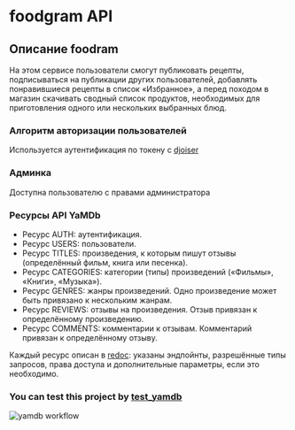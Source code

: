 # foodgram API

## Описание foodram
На этом сервисе пользователи смогут публиковать рецепты, подписываться 
на публикации других пользователей, добавлять понравившиеся рецепты 
в список «Избранное», а перед походом в магазин скачивать сводный 
список продуктов, необходимых для приготовления одного 
или нескольких выбранных блюд.

### Алгоритм авторизации пользователей
Используется аутентификация по токену с [djoiser](https://djoser.readthedocs.io/en/latest/index.html)


### Админка
Доступна пользователю с правами администратора

### Ресурсы API YaMDb
- Ресурс AUTH: аутентификация.
- Ресурс USERS: пользователи.
- Ресурс TITLES: произведения, к которым пишут отзывы (определённый фильм, книга или песенка).
- Ресурс CATEGORIES: категории (типы) произведений («Фильмы», «Книги», «Музыка»).
- Ресурс GENRES: жанры произведений. Одно произведение может быть привязано к нескольким жанрам.
- Ресурс REVIEWS: отзывы на произведения. Отзыв привязан к определённому произведению.
- Ресурс COMMENTS: комментарии к отзывам. Комментарий привязан к определённому отзыву.

Каждый ресурс описан в [redoc](http://enjoy_yamdb.co.vu/redoc): указаны эндпойнты, разрешённые типы запросов, права доступа и дополнительные параметры, если это необходимо.

### You can test this project by [test_yamdb](http://enjoy_yamdb.co.vu/api/v1)

![yamdb workflow](https://github.com/smart5678/yamdb_final/actions/workflows/yamdb_workflow.yaml/badge.svg)